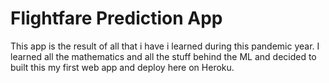 # Flightfare Prediction App
This app is the result of all that i have i learned during this pandemic year. I learned all the mathematics and all the stuff behind the ML and decided to built this my first web app and deploy here on Heroku.
